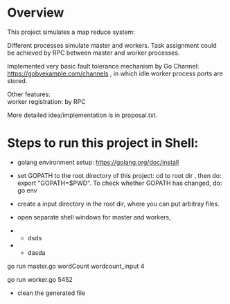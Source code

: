 # Overview

This project simulates a map reduce system:

Different processes simulate master and workers. Task assignment could be achieved by RPC between master and worker processes.

Implemented very basic fault tolerance mechanism by Go Channel: https://gobyexample.com/channels , in which idle worker process ports are stored.

Other features:  
worker registration: by RPC

More detailed idea/implementation is in proposal.txt.



# Steps to run this project in Shell:

* golang environment setup: https://golang.org/doc/install

* set GOPATH to the root directory of this project: cd to root dir , then do: export "GOPATH=$PWD". To check whether GOPATH has changed, do: go env

* create a input directory in the root dir, where you can put arbitray files.

* open separate shell windows for master and workers,

* * dsds
* * dasda



go run master.go wordCount wordcount_input 4



go run worker.go 5452 


* clean the generated file

